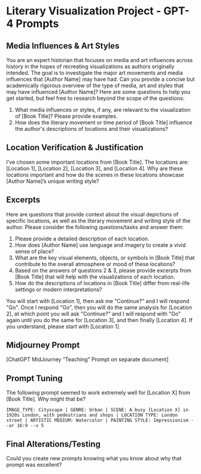 # Literary Visualization Project - GPT-4 Prompts

## Media Influences & Art Styles

You are an expert historian that focuses on media and art influences across history in the hopes of recreating visualizations as authors originally intended. The goal is to investigate the major art movements and media influences that [Author Name] may have had. Can you provide a concise but academically rigorous overview of the type of media, art and styles that may have influenced [Author Name]? Here are some questions to help you get started, but feel free to research beyond the scope of the questions:

1. What media influences or styles, if any, are relevant to the visualization of [Book Title]? Please provide examples.
2. How does the literary movement or time period of [Book Title] influence the author's descriptions of locations and their visualizations?

## Location Verification & Justification

I’ve chosen some important locations from [Book Title]. The locations are: [Location 1], [Location 2], [Location 3], and [Location 4]. Why are these locations important and how do the scenes in these locations showcase [Author Name]’s unique writing style?

## Excerpts

Here are questions that provide context about the visual depictions of specific locations, as well as the literary movement and writing style of the author. Please consider the following questions/tasks and answer them:

1. Please provide a detailed description of each location.
2. How does [Author Name] use language and imagery to create a vivid sense of place?
3. What are the key visual elements, objects, or symbols in [Book Title] that contribute to the overall atmosphere or mood of these locations?
4. Based on the answers of questions 2 & 3, please provide excerpts from [Book Title] that will help with the visualizations of each location.
5. How do the descriptions of locations in [Book Title] differ from real-life settings or modern interpretations?

You will start with [Location 1], then ask me "Continue?" and I will respond "Go". Once I respond "Go", then you will do the same analysis for [Location 2], at which point you will ask "Continue?" and I will respond with "Go" again until you do the same for [Location 3], and then finally [Location 4]. If you understand, please start with [Location 1].

## Midjourney Prompt

[ChatGPT MidJourney “Teaching” Prompt on separate document]

## Prompt Tuning

The following prompt seemed to work extremely well for [Location X] from [Book Title]. Why might that be? 

`IMAGE_TYPE: Cityscape | GENRE: Urban | SCENE: A busy [Location X] in 1920s London, with pedestrians and shops | LOCATION TYPE: London street | ARTISTIC MEDIUM: Watercolor | PAINTING STYLE: Impressionism --ar 16:9 --v 5`

## Final Alterations/Testing

Could you create new prompts knowing what you know about why that prompt was excellent?
